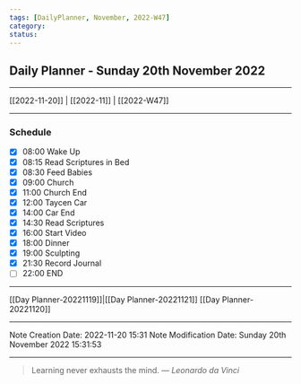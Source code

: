 ```yaml
---
tags: [DailyPlanner, November, 2022-W47]
category:
status:
---
```


## Daily Planner - Sunday 20th November 2022

---
[[2022-11-20]] | [[2022-11]] | [[2022-W47]]

---
### Schedule
- [x] 08:00 Wake Up
- [x] 08:15 Read Scriptures in Bed
- [x] 08:30 Feed Babies
- [x] 09:00 Church
- [x] 11:00 Church End
- [x] 12:00 Taycen Car
- [x] 14:00 Car End
- [x] 14:30 Read Scriptures
- [x] 16:00 Start Video
- [x] 18:00 Dinner
- [x] 19:00 Sculpting
- [x] 21:30 Record Journal
- [ ] 22:00 END

---
[[Day Planner-20221119]]|[[Day Planner-20221121]]
[[Day Planner-20221120]]

---

Note Creation Date: 2022-11-20 15:31
Note Modification Date: Sunday 20th November 2022 15:31:53 

--- 
> Learning never exhausts the mind.
> — <cite>Leonardo da Vinci</cite>